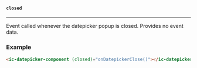 #### `closed`

---

Event called whenever the datepicker popup is closed. Provides no event data.

### Example

```html
<ic-datepicker-component (closed)="onDatepickerClose()"></ic-datepicker-component>
```

